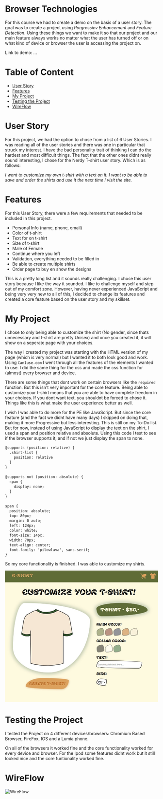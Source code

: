# Browser Technologies 

For this course we had to create a demo on the basis of a user story. The goal was to create a project using *Porgressiev Enhancement* and *Feature Detection*. Using these things we want to make it so that our project and our main feature always works no matter what the user has turned off or on what kind of device or browser the user is accessing the project on. 

Link to demo:
...

# Table of Content

- [User Story](#user-story)
- [Features](#features)
- [My Project](#my-project)
- [Testing the Project](#testing-the-project)
- [WireFlow](#wireflow)

# User Story

For this project, we had the option to chose from a list of 6 User Stories. I was reading all of the user stories and there was one in particular that struck my interest. I have the bad personality trait of thinking I can do the hardest and most difficult things. The fact that the other ones didnt really sound interesting, I chose for the Nerdy T-shirt user story. Which is as follows:

*I want to customize my own t-shirt with a text on it. I want to be able to save and order the shirts and use it the next time I visit the site.*

# Features

For this User Story, there were a few requirements that needed to be included in this project. 
- Personal Info (name, phone, email)
- Color of t-shirt
- Text for on t-shirt
- Size of t-shirt
- Male of Female
- Continue where you left
- Validation, everything needed to be filled in
- Be able to create multiple shirts
- Order page to buy en show the designs

This is a pretty long list and it sounds really challenging. I chose this user story because I like the way it sounded. I like to challenge myself and step out of my comfort zone. However, having never experienced JavaScript and being very very new to all of this, I decided to change its features and created a core feature based on the user story and my skillset. 

# My Project

I chose to only being able to customize the shirt (No gender, since thats unnecessary and t-shirt are pretty Unisex) and once you created it, it will show on a seperate page with your choices. 

The way I created my project was starting with the HTML version of my page (which is very normal) but I wanted it to both look good and work. Using `CanIuse.com` I went through all the features of the elements I wanted to use. 
I did the same thing for the css and made the css function for (almost) every browser and device. 

There are some things that dont work on certain browsers like the `required` function. But this isn't very important for the core feature. Being able to customize your t-shirt means that you are able to have complete freedom in your choices. If you dont want text, you shouldnt be forced to chose it. Things like this is what make the user experience better as well. 

I wish I was able to do more for the PE like JavaScript. But since the core feature (and the fact we didnt have many days) I skipped on doing that, making it more Progressive but less interesting. 
This is still on my To-Do list. But for now, instead of using JavaScript to display the text on the shirt, I used a span and position relative and absolute. 
Using this code I test to see if the browser supports it, and if not we just display the span to none.

```
@supports (position: relative) {
  .shirt-list {
    position: relative
  }
}

@supports not (position: absolute) {
  span {
    display: none;
  }
}

span {
  position: absolute;
  top: 80px;
  margin: 0 auto;
  left: 124px;
  color: white;
  font-size: 14px;
  width: 70px;
  text-align: center;
  font-family: 'pilowlava', sans-serif;
}

```

So my core functionality is finished. I was able to customize my shirts.

<!-- Image of the project -->
![Project dashboard](https://github.com/ppijn/C-Shirt/blob/main/public/img/project.jpg)


# Testing the Project

I tested the Project on 4 different devices/browsers: Chromium Based Browser, FireFox, IOS and a Lumia phone.

On all of the browsers it worked fine and the core functionality worked for every device and browser. For the Ipod some features didnt work but it still looked nice and the core funtionality worked fine.

# WireFlow

![WireFlow](...)